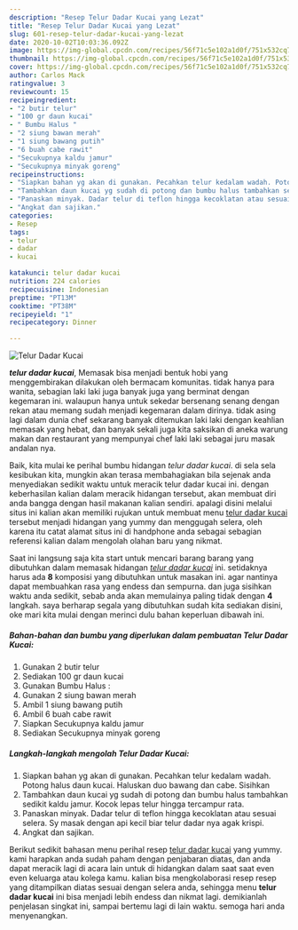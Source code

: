 ```yaml
---
description: "Resep Telur Dadar Kucai yang Lezat"
title: "Resep Telur Dadar Kucai yang Lezat"
slug: 601-resep-telur-dadar-kucai-yang-lezat
date: 2020-10-02T10:03:36.092Z
image: https://img-global.cpcdn.com/recipes/56f71c5e102a1d0f/751x532cq70/telur-dadar-kucai-foto-resep-utama.jpg
thumbnail: https://img-global.cpcdn.com/recipes/56f71c5e102a1d0f/751x532cq70/telur-dadar-kucai-foto-resep-utama.jpg
cover: https://img-global.cpcdn.com/recipes/56f71c5e102a1d0f/751x532cq70/telur-dadar-kucai-foto-resep-utama.jpg
author: Carlos Mack
ratingvalue: 3
reviewcount: 15
recipeingredient:
- "2 butir telur"
- "100 gr daun kucai"
- " Bumbu Halus "
- "2 siung bawan merah"
- "1 siung bawang putih"
- "6 buah cabe rawit"
- "Secukupnya kaldu jamur"
- "Secukupnya minyak goreng"
recipeinstructions:
- "Siapkan bahan yg akan di gunakan. Pecahkan telur kedalam wadah. Potong halus daun kucai. Haluskan duo bawang dan cabe. Sisihkan"
- "Tambahkan daun kucai yg sudah di potong dan bumbu halus tambahkan sedikit kaldu jamur. Kocok lepas telur hingga tercampur rata."
- "Panaskan minyak. Dadar telur di teflon hingga kecoklatan atau sesuai selera. Sy masak dengan api kecil biar telur dadar nya agak krispi."
- "Angkat dan sajikan."
categories:
- Resep
tags:
- telur
- dadar
- kucai

katakunci: telur dadar kucai 
nutrition: 224 calories
recipecuisine: Indonesian
preptime: "PT13M"
cooktime: "PT38M"
recipeyield: "1"
recipecategory: Dinner

---
```



![Telur Dadar Kucai](https://img-global.cpcdn.com/recipes/56f71c5e102a1d0f/751x532cq70/telur-dadar-kucai-foto-resep-utama.jpg)

<b><i>telur dadar kucai</i></b>, Memasak bisa menjadi bentuk hobi yang menggembirakan dilakukan oleh bermacam komunitas. tidak hanya para wanita, sebagian laki laki juga banyak juga yang berminat dengan kegemaran ini. walaupun hanya untuk sekedar bersenang senang dengan rekan atau memang sudah menjadi kegemaran dalam dirinya. tidak asing lagi dalam dunia chef sekarang banyak ditemukan laki laki dengan keahlian memasak yang hebat, dan banyak sekali juga kita saksikan di aneka warung makan dan restaurant yang mempunyai chef laki laki sebagai juru masak andalan nya.



Baik, kita mulai ke perihal bumbu hidangan <i>telur dadar kucai</i>. di sela sela kesibukan kita, mungkin akan terasa membahagiakan bila sejenak anda menyediakan sedikit waktu untuk meracik telur dadar kucai ini. dengan keberhasilan kalian dalam meracik hidangan tersebut, akan membuat diri anda bangga dengan hasil makanan kalian sendiri. apalagi disini melalui situs ini kalian akan memiliki rujukan untuk membuat menu <u>telur dadar kucai</u> tersebut menjadi hidangan yang yummy dan menggugah selera, oleh karena itu catat alamat situs ini di handphone anda sebagai sebagian referensi kalian dalam mengolah olahan baru yang nikmat.


Saat ini langsung saja kita start untuk mencari barang barang yang dibutuhkan dalam memasak hidangan <u><i>telur dadar kucai</i></u> ini. setidaknya harus ada <b>8</b> komposisi yang dibutuhkan untuk masakan ini. agar nantinya dapat membuahkan rasa yang endess dan sempurna. dan juga sisihkan waktu anda sedikit, sebab anda akan memulainya paling tidak dengan <b>4</b> langkah. saya berharap segala yang dibutuhkan sudah kita sediakan disini, oke mari kita mulai dengan merinci dulu bahan keperluan dibawah ini.

<!--inarticleads1-->

##### Bahan-bahan dan bumbu yang diperlukan dalam pembuatan Telur Dadar Kucai:

1. Gunakan 2 butir telur
1. Sediakan 100 gr daun kucai
1. Gunakan  Bumbu Halus :
1. Gunakan 2 siung bawan merah
1. Ambil 1 siung bawang putih
1. Ambil 6 buah cabe rawit
1. Siapkan Secukupnya kaldu jamur
1. Sediakan Secukupnya minyak goreng




<!--inarticleads2-->

##### Langkah-langkah mengolah Telur Dadar Kucai:

1. Siapkan bahan yg akan di gunakan. Pecahkan telur kedalam wadah. Potong halus daun kucai. Haluskan duo bawang dan cabe. Sisihkan
1. Tambahkan daun kucai yg sudah di potong dan bumbu halus tambahkan sedikit kaldu jamur. Kocok lepas telur hingga tercampur rata.
1. Panaskan minyak. Dadar telur di teflon hingga kecoklatan atau sesuai selera. Sy masak dengan api kecil biar telur dadar nya agak krispi.
1. Angkat dan sajikan.




Berikut sedikit bahasan menu perihal resep <u>telur dadar kucai</u> yang yummy. kami harapkan anda sudah paham dengan penjabaran diatas, dan anda dapat meracik lagi di acara lain untuk di hidangkan dalam saat saat even even keluarga atau kolega kamu. kalian bisa mengkolaborasi resep resep yang ditampilkan diatas sesuai dengan selera anda, sehingga menu <b>telur dadar kucai</b> ini bisa menjadi lebih endess dan nikmat lagi. demikianlah penjelasan singkat ini, sampai bertemu lagi di lain waktu. semoga hari anda menyenangkan.
